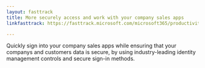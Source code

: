 ```yaml
---
layout: fasttrack
title: More securely access and work with your company sales apps
linkfasttrack: https://fasttrack.microsoft.com/microsoft365/productivitylibrary/More-securely-access-and-work-with-your-company-sales-apps 

---
```

Quickly sign into your company sales apps while ensuring that your companys and customers data is secure, by using industry-leading identity management controls and secure sign-in methods.